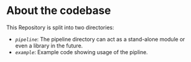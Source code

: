 # About the codebase
This Repository is split into two directories:
 - _`pipeline`_: The pipeline directory can act as a stand-alone module or even a library in the future.
 - _`example`_: Example code showing usage of the pipline.
